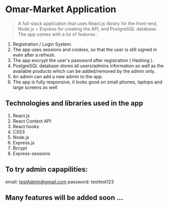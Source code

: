 # Omar-Market Application
> A full-stack application that uses React.js library for the front-end, Node.js + Express for creating the API, and PostgreSQL database.
The app comes with a lot of features :
  1. Registration / Login System.
  2. The app uses sessions and cookies, so that the user is still signed in even after a refresh.
  3. The app encrypt the user's password after registration ( Hashing ).
  4. PostgreSQL database stores all users/admins information as well as the available products which can be added/removed by the admin only.
  5. An admin can add a new admin to the app.
  6. The app is fully responsive, it looks good on small phones, laptops and large screens as well
## Technologies and libraries used in the app
1. React.js
2. React Context API
3. React hooks
4. CSS3
5. Node.js
6. Express.js
7. Bcrypt
8. Express-sessions
## To try admin capapilities:
  email: testAdmin@gmail.com
  password: testtest123
## Many features will be added soon ... 
